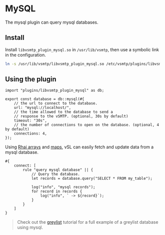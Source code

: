 # MySQL

The mysql plugin can query mysql databases.

## Install

Install `libvsmtp_plugin_mysql.so` in `/usr/lib/vsmtp`, then use a symbolic link in the configuration.

```sh
ln -s /usr/lib/vsmtp/libvsmtp_plugin_mysql.so /etc/vsmtp/plugins/libvsmtp_plugin_mysql.so
```

## Using the plugin

```rust,ignore
import "plugins/libvsmtp_plugin_mysql" as db;

export const database = db::mysql(#{
    // the url to connect to the database.
    url: "mysql://localhost/",
    // the time allowed to the database to send a
    // response to the vSMTP. (optional, 30s by default)
    timeout: "30s",
    // the number of connections to open on the database. (optional, 4 by default)
    connections: 4,
});
```

Using [Rhai arrays](https://rhai.rs/book/language/arrays.html) and [maps](https://rhai.rs/book/language/object-maps.html#object-maps), vSL can easily fetch and update data from a mysql database.

```
#{
    connect: [
        rule "query mysql database" || {
            // Query the database.
            let records = database.query("SELECT * FROM my_table");
            
            log("info", "mysql records");
            for record in records {
                log("info", ` -> ${record}`);
            }
        }
    ]
}
```

> Check out the [greylist](../tuto/1/greylist.md) tutorial for a full example of a greylist database using mysql.